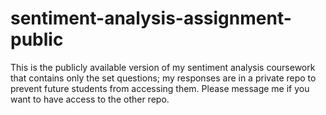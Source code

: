 # sentiment-analysis-assignment-public
This is the publicly available version of my sentiment analysis coursework that contains only the set questions; my responses are in a private repo to prevent future students from accessing them. Please message me if you want to have access to the other repo.
